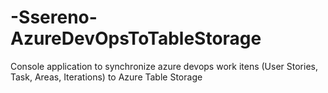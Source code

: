 # -Ssereno-AzureDevOpsToTableStorage
Console application to synchronize azure devops work itens (User Stories, Task, Areas, Iterations) to Azure Table Storage
